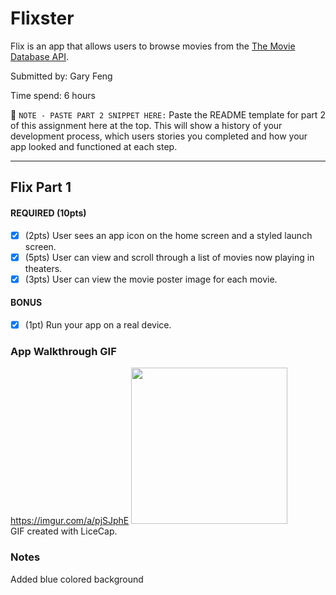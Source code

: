 # Flixster

Flix is an app that allows users to browse movies from the [The Movie Database API](http://docs.themoviedb.apiary.io/#).

Submitted by: Gary Feng

Time spend: 6 hours

📝 `NOTE - PASTE PART 2 SNIPPET HERE:` Paste the README template for part 2 of this assignment here at the top. This will show a history of your development process, which users stories you completed and how your app looked and functioned at each step.

---

## Flix Part 1

#### REQUIRED (10pts)
- [x] (2pts) User sees an app icon on the home screen and a styled launch screen.
- [x] (5pts) User can view and scroll through a list of movies now playing in theaters.
- [x] (3pts) User can view the movie poster image for each movie.

#### BONUS
- [x] (1pt) Run your app on a real device.

### App Walkthrough GIF
https://imgur.com/a/pjSJphE
<img src="https://imgur.com/a/pjSJphE" width=250><br>
GIF created with LiceCap.

### Notes
Added blue colored background
